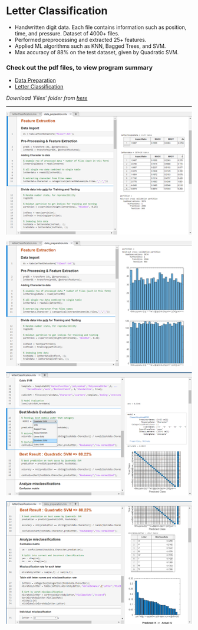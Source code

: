 # Letter Classification

- Handwritten digit data. Each file contains information such as position, time, and pressure. Dataset of 4000+ files.
- Performed preprocessing and extracted 25+ features.
- Applied ML algorithms such as KNN, Bagged Trees, and SVM.
- Max accuracy of 88% on the test dataset, given by Quadratic SVM.

### Check out the pdf files, to view program summary
- [Data Preparation](https://github.com/Phantom-fs/MATLAB-Programs/blob/main/Letter%20Classification/Data%20Preparation.pdf)
- [Letter Classification](https://github.com/Phantom-fs/MATLAB-Programs/blob/main/Letter%20Classification/Letter%20Classification.pdf)

*Download 'Files' folder from [here](https://drive.google.com/drive/folders/19G5SrOzyeAsUADwVyXunrUCaajSc4vji?usp=drive_link)*

----
<p align="center">
  <img align="center" src="https://github.com/Phantom-fs/Media/blob/main/MATLAB/Letter%20Classification/A.png">
  <br><br>
  <img align="center" src="https://github.com/Phantom-fs/Media/blob/main/MATLAB/Letter%20Classification/B.png">
  <br><br>
  <img align="center" src="https://github.com/Phantom-fs/Media/blob/main/MATLAB/Letter%20Classification/C.png">
  <br><br>
  <img align="center" src="https://github.com/Phantom-fs/Media/blob/main/MATLAB/Letter%20Classification/D.png">
</p>
